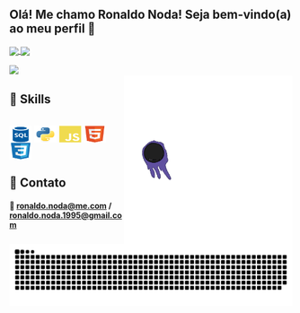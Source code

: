 ## Olá! Me chamo Ronaldo Noda! Seja bem-vindo(a) ao meu perfil 👋
<a href="https://github.com/Ronaldo-Noda/github-readme-stats">
  <img height=200 align="center" src="https://github-readme-stats.vercel.app/api?username=Ronaldo-Noda&show_icons=true&theme=tokyonight" />
</a>
<a href="https://github.com/Ronaldo-Noda/convoychat">
  <img height=200 align="center" src="https://github-readme-stats.vercel.app/api/top-langs?username=Ronaldo-Noda&layout=donut&theme=tokyonight&langs_count=8&card_width=320" />
</a>



<div style="display: inline_block"><br>
 <a href="https://www.linkedin.com/in/ronaldo-noda-443306182/" target="_blank"><img src="https://img.shields.io/badge/-LinkedIn-%230077B5?style=for-the-badge&logo=linkedin&logoColor=white" target="_blank"></a> 
</div>

<div>
  <img align="right" alt="Coding" width="300" src="https://github.com/Ronaldo-Noda/Ronaldo-Noda/blob/main/5RTG.gif">
</div>

## 🚀 Skills
<div style="display: inline_block"><br>
  <img align="center" alt="Noda-Csharp" height="30" width="40" src="https://raw.githubusercontent.com/devicons/devicon/master/icons/azuresqldatabase/azuresqldatabase-plain.svg">
  <img align="center" alt="Noda-Python" height="30" width="40" src="https://raw.githubusercontent.com/devicons/devicon/master/icons/python/python-original.svg">
  <img align="center" alt="Noda-Js" height="30" width="40" src="https://raw.githubusercontent.com/devicons/devicon/master/icons/javascript/javascript-plain.svg">
  <img align="center" alt="Noda-HTML" height="30" width="40" src="https://raw.githubusercontent.com/devicons/devicon/master/icons/html5/html5-original.svg">
  <img align="center" alt="Noda-CSS" height="30" width="40" src="https://raw.githubusercontent.com/devicons/devicon/master/icons/css3/css3-original.svg">
  
  ##
  
</div>

## 📧 Contato 
#### 📧 ronaldo.noda@me.com / ronaldo.noda.1995@gmail.com

<picture align="center">
  <source media="(prefers-color-scheme: dark)" srcset="https://raw.githubusercontent.com/Ronaldo-Noda/Ronaldo-Noda/output/github-contribution-grid-snake-dark.svg">
  <source media="(prefers-color-scheme: light)" srcset="https://raw.githubusercontent.com/Ronaldo-Noda/Ronaldo-Noda/output/github-contribution-grid-snake-dark.svg">
  <img align="center" alt="github contribution grid snake animation" src="https://raw.githubusercontent.com/Ronaldo-Noda/Ronaldo-Noda/output/github-contribution-grid-snake.svg">
</picture>
